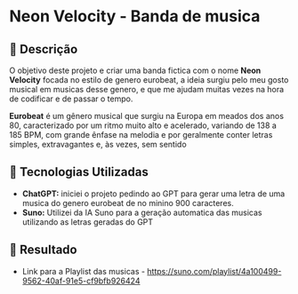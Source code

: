 # Neon Velocity - Banda de musica
## 📒 Descrição

O objetivo deste projeto e criar uma banda fictica com o nome **Neon Velocity** focada no estilo de genero eurobeat, a ideia surgiu
pelo meu gosto musical em musicas desse genero, e que me ajudam muitas vezes na hora de codificar e de passar o tempo.

**Eurobeat** é um gênero musical que surgiu na Europa em meados dos anos 80, caracterizado por um ritmo muito alto e acelerado, variando de 138 a 185 BPM, com grande ênfase na melodia e por geralmente conter letras simples, extravagantes e, às vezes, sem sentido

## 🤖 Tecnologias Utilizadas
- **ChatGPT:**
  iniciei o projeto pedindo ao GPT para gerar uma letra de uma musica do genero eurobeat de no minino 900 caracteres.
- **Suno:**
  Utilizei da IA Suno para a geração automatica das musicas utilizando as letras geradas do GPT

## 🚀 Resultado
- Link para a Playlist das musicas - https://suno.com/playlist/4a100499-9562-40af-91e5-cf9bfb926424
